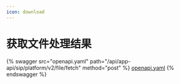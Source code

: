 ```yaml
---
icon: download
---
```


# 获取文件处理结果

{% swagger src="openapi.yaml" path="/api/app-api/sip/platform/v2/file/fetch" method="post" %}
[openapi.yaml](openapi.yaml)
{% endswagger %}
